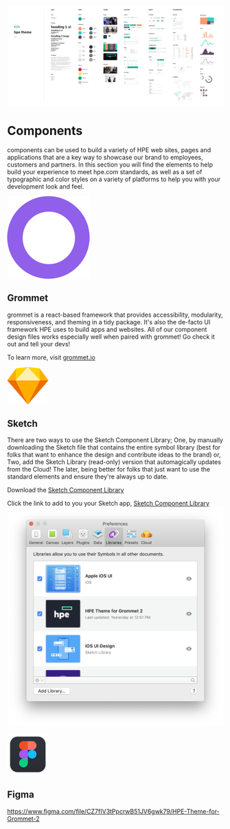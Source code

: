 ![alt text](https://github.com/hpe-design/components/blob/master/Previews/grommet-2-open-theme.png "Components")

# Components

components can be used to build a variety of HPE web sites, pages and applications that are a key way to showcase our brand to employees, customers and partners. In this section you will find the elements to help build your experience to meet hpe.com standards, as well as a set of typographic and color styles on a variety of platforms to help you with your development look and feel.

![alt text](https://github.com/hpe-design/components/blob/master/Previews/grommet.png "Grommet")

## Grommet

grommet is a react-based framework that provides accessibility, modularity, responsiveness, and theming in a tidy package. It's also the de-facto UI framework HPE uses to build apps and websites. All of our component design files works especially well when paired with grommet! Go check it out and tell your devs!

To learn more, visit [grommet.io](https://grommet.io)

![alt text](https://github.com/hpe-design/components/blob/master/Previews/sketch.png "Sketch")  

## Sketch

There are two ways to use the Sketch Component Library; One, by manually downloading the Sketch file that contains the entire symbol library (best for folks that want to enhance the design and contribute ideas to the brand) or, Two, add the Sketch Library (read-only) version that automagically updates from the Cloud! The later, being better for folks that just want to use the standard elements and ensure they're always up to date.

Download the [Sketch Component Library](https://github.com/hpe-design/components/blob/master/grommet-2-hpe-theme.sketch)

Click the link to add to you your Sketch app, [Sketch Component Library](https://sketch.cloud/s/9oJ4D)
![alt text](https://github.com/hpe-design/components/blob/master/Previews/sketch-library.png "Components")

![alt text](https://github.com/hpe-design/components/blob/master/Previews/figma.png "Figma")  

## Figma

https://www.figma.com/file/CZ7fIV3tPpcrwB51JV6gwk79/HPE-Theme-for-Grommet-2
